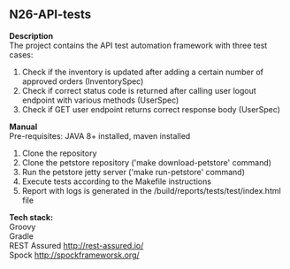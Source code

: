 ## N26-API-tests

**Description** \
The project contains the API test automation framework with three test cases:
1. Check if the inventory is updated after adding a certain number of approved orders (InventorySpec)
2. Check if correct status code is returned after calling user logout endpoint with various methods (UserSpec)
3. Check if GET user endpoint returns correct response body (UserSpec)

**Manual** \
Pre-requisites: JAVA 8+ installed, maven installed
1. Clone the repository
2. Clone the petstore repository ('make download-petstore' command)
3. Run the petstore jetty server ('make run-petstore' command)
4. Execute tests according to the Makefile instructions
5. Report with logs is generated in the /build/reports/tests/test/index.html file

**Tech stack:**\
Groovy \
Gradle \
REST Assured http://rest-assured.io/ \
Spock http://spockframeworsk.org/
